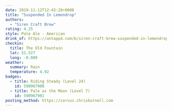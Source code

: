 ```yaml
---
date: 2019-11-12T12:43:28+0000
title: "Suspended In Lemondrop"
authors:
  - "Siren Craft Brew"
rating: 4.25
style: Pale Ale - American
drink_of: https://untappd.com/b/siren-craft-brew-suspended-in-lemondrop/3506188
checkin:
  title: The Old Fountain
  lat: 51.527
  long: -0.089
weather:
  summary: Rain
  temperature: 4.92
badges:
  - title: Riding Steady (Level 24)
    id: 590967900
  - title: Pale as the Moon (Level 7)
    id: 590967901
posting_method: https://corvus.chrisburnell.com
---
```

